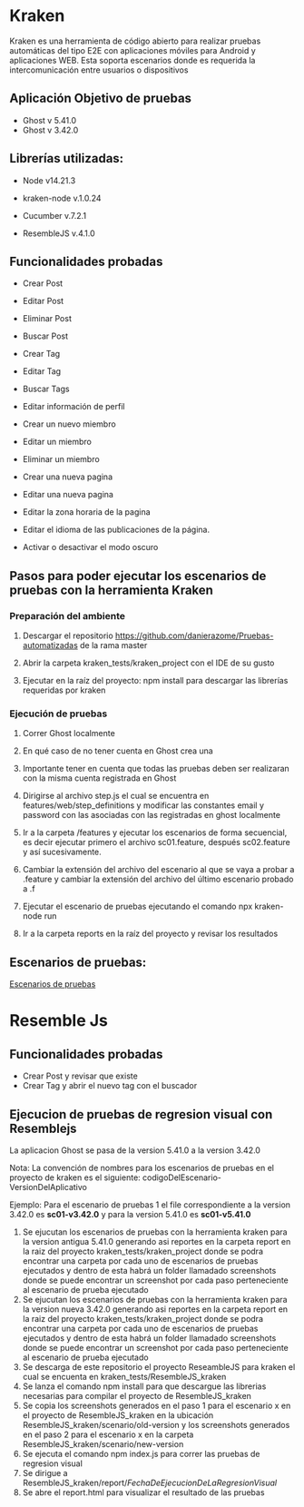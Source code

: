 
# Kraken 

Kraken es una herramienta de código abierto para realizar pruebas automáticas del tipo E2E con aplicaciones móviles para Android y aplicaciones WEB. Esta soporta escenarios donde es requerida la intercomunicación entre usuarios o dispositivos 

 

## Aplicación Objetivo de pruebas

- Ghost v 5.41.0 
- Ghost v 3.42.0

 

## Librerías utilizadas: 

- Node v14.21.3 

- kraken-node v.1.0.24 

- Cucumber v.7.2.1 
- ResembleJS v.4.1.0

 

## Funcionalidades probadas 

- Crear Post 

- Editar Post 

- Eliminar Post 

- Buscar Post

- Crear Tag 

- Editar Tag 

- Buscar Tags 

- Editar información de perfil

- Crear un nuevo miembro

- Editar un miembro

- Eliminar un miembro

- Crear una nueva pagina

- Editar una nueva pagina

- Editar la zona horaria de la pagina

- Editar el idioma de las publicaciones de la página.

- Activar o desactivar el modo oscuro

 

## Pasos para poder ejecutar los escenarios de pruebas con la herramienta Kraken 

 

### Preparación del ambiente 

1. Descargar el repositorio https://github.com/danierazome/Pruebas-automatizadas de la rama master 

2. Abrir la carpeta kraken_tests/kraken_project con el IDE de su gusto 

3. Ejecutar en la raíz del proyecto:  npm install para descargar las librerías requeridas por kraken 

### Ejecución de pruebas 

1. Correr Ghost localmente 

2. En qué caso de no tener cuenta en Ghost crea una 

3. Importante tener en cuenta que todas las pruebas deben ser realizaran con la misma cuenta registrada en Ghost 

4. Dirigirse al archivo step.js el cual se encuentra en features/web/step_definitions y modificar las constantes email y password con las asociadas con las registradas en ghost localmente 

5. Ir a la carpeta /features y ejecutar los escenarios de forma secuencial, es decir ejecutar primero el archivo sc01.feature, después sc02.feature y así sucesivamente.  

6. Cambiar la extensión del archivo del escenario al que se vaya a probar a .feature y cambiar la extensión del archivo del último escenario probado a .f 

7. Ejecutar el escenario de pruebas ejecutando el comando  npx kraken-node run 

8. Ir a la carpeta reports en la raíz del proyecto y revisar los resultados 

 
## Escenarios de pruebas: 

[Escenarios de pruebas](https://github.com/danierazome/Pruebas-automatizadas/wiki/Escenario-de-pruebas)

# Resemble Js

## Funcionalidades probadas
* Crear Post y revisar que existe
* Crear Tag y abrir el nuevo tag con el buscador

## Ejecucion de pruebas de regresion visual con Resemblejs

La aplicacion Ghost se pasa de la version 5.41.0 a la version 3.42.0

Nota: La convención de nombres para los escenarios de pruebas en el proyecto de kraken es el siguiente:
codigoDelEscenario-VersionDelAplicativo

Ejemplo: Para el escenario de pruebas 1 el file correspondiente a la version 3.42.0 es **sc01-v3.42.0** y para la version 5.41.0 es **sc01-v5.41.0**

1. Se ejucutan los escenarios de pruebas con la herramienta kraken para la version antigua 5.41.0 generando asi reportes en la carpeta report en la raiz del proyecto kraken_tests/kraken_project donde se podra encontrar una carpeta por cada uno de escenarios de pruebas ejecutados y dentro de esta habrá un folder llamadado screenshots donde se puede encontrar un screenshot por cada paso perteneciente al escenario de prueba ejecutado
2. Se ejucutan los escenarios de pruebas con la herramienta kraken para la version nueva 3.42.0 generando asi reportes en la carpeta report en la raiz del proyecto kraken_tests/kraken_project donde se podra encontrar una carpeta por cada uno de escenarios de pruebas ejecutados y dentro de esta habrá un folder llamadado screenshots donde se puede encontrar un screenshot por cada paso perteneciente al escenario de prueba ejecutado
3. Se descarga de este repositorio el proyecto ReseambleJS para kraken el cual se encuenta en kraken_tests/ResembleJS_kraken
4. Se lanza el comando npm install para que descargue las librerias necesarias para compilar el proyecto de ResembleJS_kraken
5. Se copia los screenshots generados en el paso 1 para el escenario x en el proyecto de ResembleJS_kraken en la ubicación  ResembleJS_kraken/scenario/old-version y los screenshots generados en el paso 2 para el escenario x en la carpeta ResembleJS_kraken/scenario/new-version
6. Se ejecuta el comando npm index.js para correr las pruebas de regresion visual
7. Se dirigue a ResembleJS_kraken/report/*FechaDeEjecucionDeLaRegresionVisual*
 8. Se abre el report.html para visualizar el resultado de las pruebas
                                                                           
 


